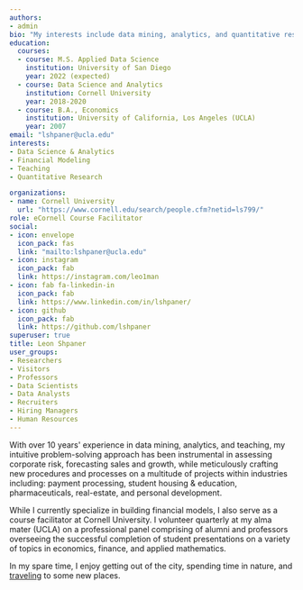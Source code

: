 ```yaml
---
authors:
- admin
bio: "My interests include data mining, analytics, and quantitative research."
education:
  courses:
  - course: M.S. Applied Data Science
    institution: University of San Diego
    year: 2022 (expected)
  - course: Data Science and Analytics
    institution: Cornell University
    year: 2018-2020
  - course: B.A., Economics
    institution: University of California, Los Angeles (UCLA)
    year: 2007
email: "lshpaner@ucla.edu"
interests:
- Data Science & Analytics
- Financial Modeling
- Teaching
- Quantitative Research

organizations:
- name: Cornell University
  url: "https://www.cornell.edu/search/people.cfm?netid=ls799/"
role: eCornell Course Facilitator
social:
- icon: envelope
  icon_pack: fas
  link: "mailto:lshpaner@ucla.edu"
- icon: instagram
  icon_pack: fab
  link: https://instagram.com/leo1man  
- icon: fab fa-linkedin-in
  icon_pack: fab
  link: https://www.linkedin.com/in/lshpaner/
- icon: github
  icon_pack: fab
  link: https://github.com/lshpaner
superuser: true
title: Leon Shpaner
user_groups:
- Researchers
- Visitors
- Professors
- Data Scientists
- Data Analysts
- Recruiters
- Hiring Managers
- Human Resources
---
```


With over 10 years' experience in data mining, analytics, and teaching, my intuitive problem-solving approach has been instrumental in assessing corporate risk, forecasting sales and growth, while meticulously crafting new procedures and processes on a multitude of projects within industries including: payment processing, student housing & education, pharmaceuticals, real-estate, and personal development.

While I currently specialize in building financial models,  I also serve as a course facilitator at Cornell University. I volunteer quarterly at my alma mater (UCLA) on a professional panel comprising of alumni and professors overseeing the successful completion of student presentations on a variety of topics in economics, finance, and applied mathematics. 

In my spare time, I enjoy getting out of the city, spending time in nature, and [traveling](/blog/post) to some new places. 
